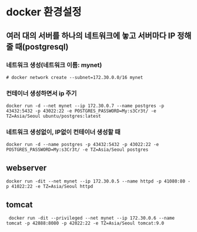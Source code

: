 # docker 환경설정

## 여러 대의 서버를 하나의 네트워크에 놓고 서버마다 IP 정해줄 때(postgresql)

### 네트워크 생성(네트워크 이름: mynet)

```
# docker network create --subnet=172.30.0.0/16 mynet 
```

### 컨테이너 생성하면서 ip 주기
```
docker run -d --net mynet --ip 172.30.0.7 --name postgres -p 43432:5432 -p 43022:22 -e POSTGRES_PASSWORD=My:s3Cr3t/ -e TZ=Asia/Seoul ubuntu/postgres:latest
```

### 네트워크 생성없이, IP없이 컨테이너 생성할 때
```
docker run -d --name postgres -p 43432:5432 -p 43022:22 -e POSTGRES_PASSWORD=My:s3Cr3t/ -e TZ=Asia/Seoul postgres
```


## webserver
```
docker run -dit --net mynet --ip 172.30.0.5 --name httpd -p 41080:80 -p 41022:22 -e TZ=Asia/Seoul httpd
```

## tomcat
```
 docker run -dit --privileged --net mynet --ip 172.30.0.6 --name tomcat -p 42888:8080 -p 42022:22 -e TZ=Asia/Seoul tomcat:9.0
 ```